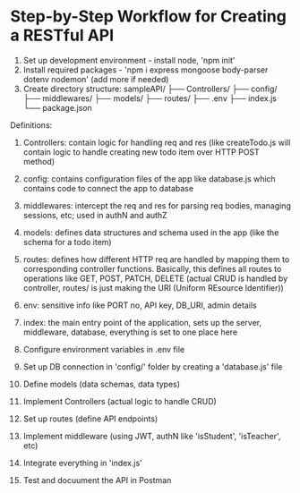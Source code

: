 # Step-by-Step Workflow for Creating a RESTful API

1. Set up development environment - install node, 'npm init'
2. Install required packages - 'npm i express mongoose body-parser dotenv nodemon' (add more if needed)
3. Create directory structure:
sampleAPI/
├── Controllers/
├── config/
├── middlewares/
├── models/
├── routes/
├── .env
├── index.js
└── package.json

Definitions:
1. Controllers: contain logic for handling req and res (like createTodo.js will contain logic to handle creating new todo item over HTTP POST method)
2. config: contains configuration files of the app like database.js which contains code to connect the app to database
3. middlewares: intercept the req and res for parsing req bodies, managing sessions, etc; used in authN and authZ
4. models: defines data structures and schema used in the app (like the schema for a todo item)
5. routes: defines how different HTTP req are handled by mapping them to corresponding controller functions. Basically, this defines all routes to operations like GET, POST, PATCH, DELETE (actual CRUD is handled by controller, routes/ is just making the URI (Uniform REsource Identifier))
6. env: sensitive info like PORT no, API key, DB_URI, admin details
7. index: the main entry point of the application, sets up the server, middleware, database, everything is set to one place here

4. Configure environment variables in .env file
5. Set up DB connection in 'config/' folder by creating a 'database.js' file
6. Define models (data schemas, data types)
7. Implement Controllers (actual logic to handle CRUD)
8. Set up routes (define API endpoints)
9. Implement middleware (using JWT, authN like 'isStudent', 'isTeacher', etc)
10. Integrate everything in 'index.js'
11. Test and docuument the API in Postman